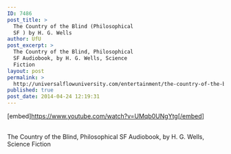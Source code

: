 ```yaml
---
ID: 7486
post_title: >
  The Country of the Blind (Philosophical
  SF ) by H. G. Wells
author: UfU
post_excerpt: >
  The Country of the Blind, Philosophical
  SF Audiobook, by H. G. Wells, Science
  Fiction
layout: post
permalink: >
  http://universalflowuniversity.com/entertainment/the-country-of-the-blind-philosophical-sf-by-h-g-wells/
published: true
post_date: 2014-04-24 12:19:31
---
```

[embed]https://www.youtube.com/watch?v=UMqb0UNgYtg[/embed]</br></br>
<p>The Country of the Blind, Philosophical SF Audiobook, by H. G. Wells, Science Fiction</p>